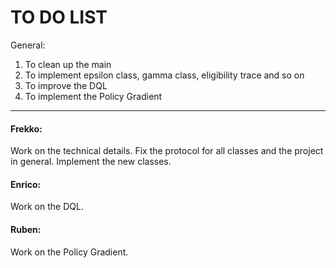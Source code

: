# TO DO LIST
General:
1. To clean up the main
2. To implement epsilon class, gamma class, eligibility trace and so on
3. To improve the DQL
4. To implement the Policy Gradient

---

#### Frekko:
Work on the technical details. Fix the protocol for all classes and the project in general. Implement the new classes.

#### Enrico:
Work on the DQL.
 
#### Ruben:
Work on the Policy Gradient.